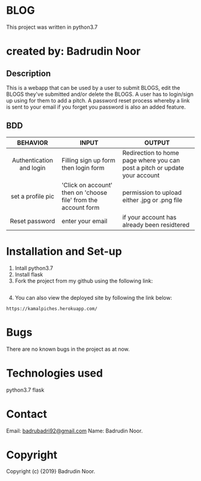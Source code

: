 # BLOG

This project was written in python3.7

# created by: Badrudin Noor

## Description
This is a webapp that can be used by a user to submit BLOGS, edit the BLOGS they've submitted and/or delete the BLOGS.
A user has to login/sign up using for them to add a pitch.
A password reset process whereby a link is sent to your email if you forget you password is also an added feature.

## BDD
|  BEHAVIOR |  INPUT |  OUTPUT |
|:-:|---|---|
|  Authentication and login |  Filling sign up form then login form |  Redirection to home page where you can post a pitch or update your account |
|  set a profile pic |  'Click on account' then on 'choose file' from the account form | permission to upload either .jpg or .png file |
|  Reset password |  enter your email | if your account has already been residtered|

# Installation and Set-up
1. Intall python3.7
2. Install flask
3. Fork the project from my github using the following link:
```https://github.com/badruu/blog
```
4. You can also view the deployed site by following the link below:
```
https://kamalpiches.herokuapp.com/
```

# Bugs
There are no known bugs in the project as at now.

# Technologies used
python3.7
flask

# Contact

Email: badrubadri92@gmail.com
Name: Badrudin Noor.

# Copyright
Copyright (c) {2019} Badrudin Noor.